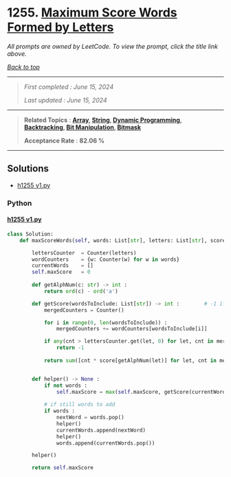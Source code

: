 # 1255. [Maximum Score Words Formed by Letters](<https://leetcode.com/problems/maximum-score-words-formed-by-letters>)

*All prompts are owned by LeetCode. To view the prompt, click the title link above.*

*[Back to top](<../README.md>)*

------

> *First completed : June 15, 2024*
>
> *Last updated : June 15, 2024*

------

> **Related Topics** : **[Array](<by_topic/Array.md>), [String](<by_topic/String.md>), [Dynamic Programming](<by_topic/Dynamic Programming.md>), [Backtracking](<by_topic/Backtracking.md>), [Bit Manipulation](<by_topic/Bit Manipulation.md>), [Bitmask](<by_topic/Bitmask.md>)**
>
> **Acceptance Rate** : **82.06 %**

------

## Solutions

- [h1255 v1.py](<../my-submissions/h1255 v1.py>)
### Python
#### [h1255 v1.py](<../my-submissions/h1255 v1.py>)
```Python
class Solution:
    def maxScoreWords(self, words: List[str], letters: List[str], score: List[int]) -> int:

        lettersCounter  = Counter(letters)
        wordCounters    = {w: Counter(w) for w in words}
        currentWords    = []
        self.maxScore   = 0
        
        def getAlphNum(c: str) -> int :
            return ord(c) - ord('a')

        def getScore(wordsToInclude: List[str]) -> int :        # -1 if invalid
            mergedCounters = Counter()

            for i in range(0, len(wordsToInclude)) :
                mergedCounters += wordCounters[wordsToInclude[i]]

            if any(cnt > lettersCounter.get(let, 0) for let, cnt in mergedCounters.items()) :
                return -1
            
            return sum([cnt * score[getAlphNum(let)] for let, cnt in mergedCounters.items()])


        def helper() -> None :
            if not words :
                self.maxScore = max(self.maxScore, getScore(currentWords))
            
            # if still words to add
            if words :
                nextWord = words.pop()
                helper()
                currentWords.append(nextWord)
                helper()
                words.append(currentWords.pop())

        helper()

        return self.maxScore

```

